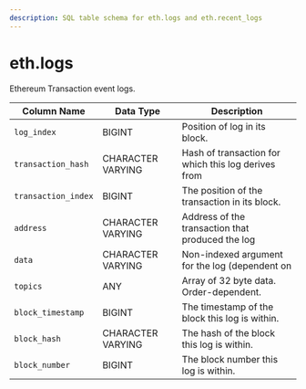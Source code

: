 ```yaml
---
description: SQL table schema for eth.logs and eth.recent_logs
---
```


# eth.logs

Ethereum Transaction event logs.

| Column Name         | Data Type         | Description                                         |
| ------------------- | ----------------- | --------------------------------------------------- |
| `log_index`         | BIGINT            | Position of log in its block.                       |
| `transaction_hash`  | CHARACTER VARYING | Hash of transaction for which this log derives from |
| `transaction_index` | BIGINT            | The position of the transaction in its block.       |
| `address`           | CHARACTER VARYING | Address of the transaction that produced the log    |
| `data`              | CHARACTER VARYING | Non-indexed argument for the log (dependent on      |
| `topics`            | ANY               | Array of 32 byte data. Order-dependent.             |
| `block_timestamp`   | BIGINT            | The timestamp of the block this log is within.      |
| `block_hash`        | CHARACTER VARYING | The hash of the block this log is within.           |
| `block_number`      | BIGINT            | The block number this log is within.                |
